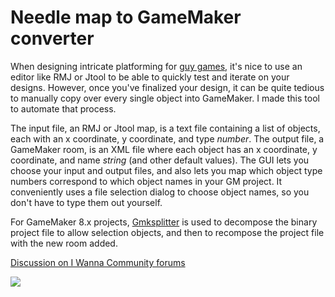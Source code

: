 Needle map to GameMaker converter
===

When designing intricate platforming for [guy games](http://delicious-fruit.com/), it's nice to use an editor like RMJ or Jtool to be able to quickly test and iterate on your designs. However, once you've finalized your design, it can be quite tedious to manually copy over every single object into GameMaker. I made this tool to automate that process.

The input file, an RMJ or Jtool map, is a text file containing a list of objects, each with an x coordinate, y coordinate, and type *number*. The output file, a GameMaker room, is an XML file where each object has an x coordinate, y coordinate, and name *string* (and other default values). The GUI lets you choose your input and output files, and also lets you map which object type numbers correspond to which object names in your GM project. It conveniently uses a file selection dialog to choose object names, so you don't have to type them out yourself.

For GameMaker 8.x projects, [Gmksplitter](https://github.com/Medo42/Gmk-Splitter) is used to decompose the binary project file to allow selection objects, and then to recompose the project file with the new room added.

[Discussion on I Wanna Community forums](http://www.iwannacommunity.com/forum/index.php?topic=1744.0)

![](http://i.imgur.com/GCyRLwe.png)
